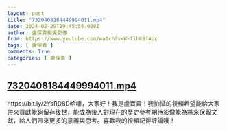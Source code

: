 ```yaml
---
layout: post
title: "7320408184449994011.mp4"
date: 2024-02-29T19:45:54.000Z
author: 盧保貴視覺影像
from: https://www.youtube.com/watch?v=W-flhK9fAUc
tags: [ 盧保貴 ]
comments: True
categories: [ 盧保貴 ]
---
```

<!--1709235954000-->
[7320408184449994011.mp4](https://www.youtube.com/watch?v=W-flhK9fAUc)
------

<div>
https://bit.ly/2YsRD8D哈嘍，大家好！我是盧寶貴！我拍攝的視頻希望能給大家帶來貢獻能夠留存後世，能成為後人對現在的歷史參考期待影像能為將來保留文獻，給人們帶來更多的意義與思考。喜歡我的視頻記得評論哦！
</div>
